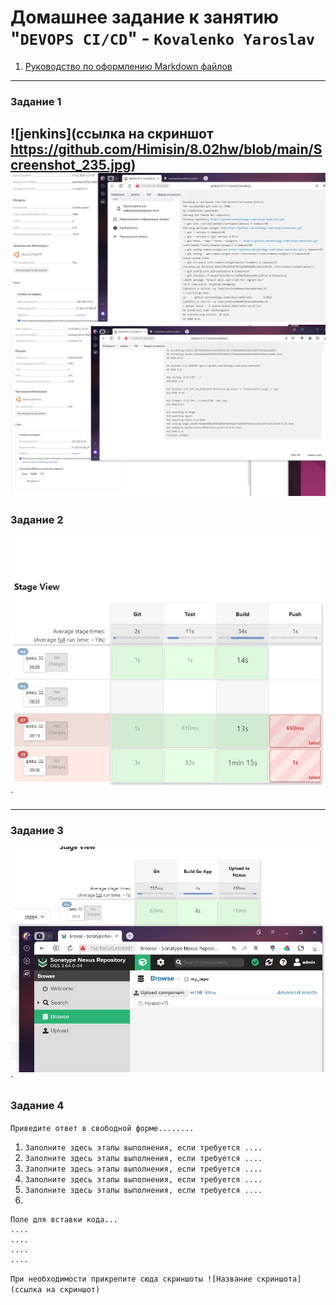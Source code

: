 # Домашнее задание к занятию "`DEVOPS CI/CD`" - `Kovalenko Yaroslav`

1. [Руководство по оформлению Markdown файлов](https://gist.github.com/Jekins/2bf2d0638163f1294637#Code)

---

### Задание 1


![jenkins](ссылка на скриншот https://github.com/Himisin/8.02hw/blob/main/Screenshot_235.jpg)
![jenkins](https://github.com/Himisin/8.02hw/blob/main/Screenshot_236.jpg)
![jenkins](https://github.com/Himisin/8.02hw/blob/main/Screenshot_237.jpg)
---

### Задание 2

![pipeline](https://github.com/Himisin/8.02hw/blob/main/Screenshot_238.jpg)`

---

### Задание 3

![nexus](https://github.com/Himisin/8.02hw/blob/main/Screenshot_242.jpg)`

### Задание 4

`Приведите ответ в свободной форме........`

1. `Заполните здесь этапы выполнения, если требуется ....`
2. `Заполните здесь этапы выполнения, если требуется ....`
3. `Заполните здесь этапы выполнения, если требуется ....`
4. `Заполните здесь этапы выполнения, если требуется ....`
5. `Заполните здесь этапы выполнения, если требуется ....`
6. 

```
Поле для вставки кода...
....
....
....
....
```

`При необходимости прикрепитe сюда скриншоты
![Название скриншота](ссылка на скриншот)`
